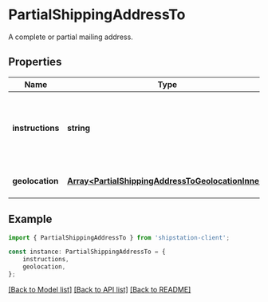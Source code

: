 # PartialShippingAddressTo

A complete or partial mailing address.

## Properties

Name | Type | Description | Notes
------------ | ------------- | ------------- | -------------
**instructions** | **string** | Additional text about how to handle the shipment at this address.  | [optional] [default to undefined]
**geolocation** | [**Array&lt;PartialShippingAddressToGeolocationInner&gt;**](PartialShippingAddressToGeolocationInner.md) |  | [optional] [default to undefined]

## Example

```typescript
import { PartialShippingAddressTo } from 'shipstation-client';

const instance: PartialShippingAddressTo = {
    instructions,
    geolocation,
};
```

[[Back to Model list]](../README.md#documentation-for-models) [[Back to API list]](../README.md#documentation-for-api-endpoints) [[Back to README]](../README.md)
